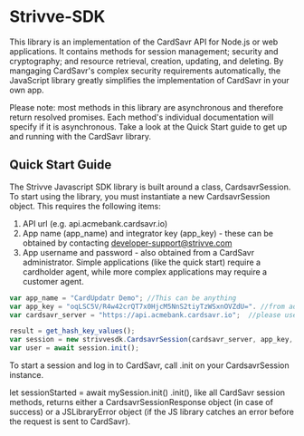 # Strivve-SDK

This library is an implementation of the CardSavr API for Node.js or web applications. It contains methods for session management; security and cryptography; and resource retrieval, creation, updating, and deleting. By mangaging CardSavr's complex security requirements automatically, the JavaScript library greatly simplifies the implementation of CardSavr in your own app.

Please note: most methods in this library are asynchronous and therefore return resolved promises. Each method's individual documentation will specify if it is asynchronous.  Take a look at the Quick Start guide to get up and running with the CardSavr library.

## Quick Start Guide

The Strivve Javascript SDK library is built around a class, CardsavrSession. To start using the library, you must instantiate a new CardsavrSession object.  This requires the following items:

1. API url (e.g. api.acmebank.cardsavr.io)
1. App name (app_name) and integrator key (app_key) - these can be obtained by contacting developer-support@strivve.com
1. App username and password - also obtained from a CardSavr administrator.  Simple applications (like the quick start) require a cardholder agent, while more complex applications may require a customer agent.

```javascript
var app_name = "CardUpdatr Demo"; //This can be anything
var app_key = "oqLSC5V/R4w42crQT7x0HjcM5NnS2tiyTzWSxnOVZdU=". //from administrator
var cardsavr_server = "https://api.acmebank.cardsavr.io";  //please use acmebank for demonstration purposes 

result = get_hash_key_values();
var session = new strivvesdk.CardsavrSession(cardsavr_server, app_key, app_name, result.username, null, result.grant);
var user = await session.init();
```

To start a session and log in to CardSavr, call .init on your CardsavrSession instance.

let sessionStarted = await mySession.init()
.init(), like all CardSavr session methods, returns either a CardsavrSessionResponse object (in case of success) or a JSLibraryError object (if the JS library catches an error before the request is sent to CardSavr).
